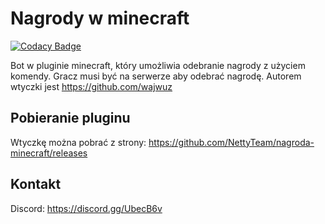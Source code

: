 # Nagrody w minecraft
[![Codacy Badge](https://api.codacy.com/project/badge/Grade/afd42a261cbf40c4a83554ced577b171)](https://www.codacy.com/app/wajwuz/nagroda-minecraft?utm_source=github.com&amp;utm_medium=referral&amp;utm_content=wajwuz/nagroda-minecraft&amp;utm_campaign=Badge_Grade)

Bot w pluginie minecraft, który umożliwia odebranie nagrody z użyciem komendy. Gracz musi być na serwerze aby odebrać nagrodę.
Autorem wtyczki jest https://github.com/wajwuz

## Pobieranie pluginu ##
Wtyczkę można pobrać z strony: https://github.com/NettyTeam/nagroda-minecraft/releases

## Kontakt ##
Discord: https://discord.gg/UbecB6v
